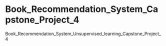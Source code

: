 # Book_Recommendation_System_Capstone_Project_4
Book_Recommendation_System_Unsupervised_learning_Capstone_Project_4
